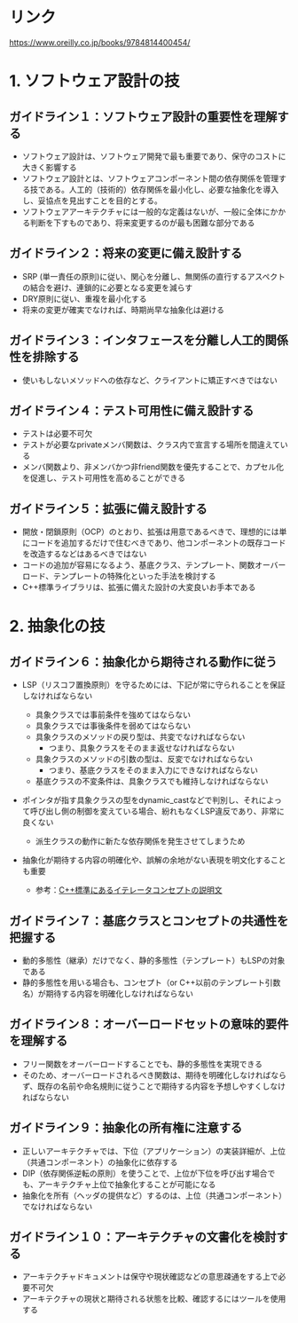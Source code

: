 # リンク

https://www.oreilly.co.jp/books/9784814400454/

# 1. ソフトウェア設計の技
## ガイドライン１：ソフトウェア設計の重要性を理解する

- ソフトウェア設計は、ソフトウェア開発で最も重要であり、保守のコストに大きく影響する
- ソフトウェア設計とは、ソフトウェアコンポーネント間の依存関係を管理する技である。人工的（技術的）依存関係を最小化し、必要な抽象化を導入し、妥協点を見出すことを目的とする。
- ソフトウェアアーキテクチャには一般的な定義はないが、一般に全体にかかる判断を下すものであり、将来変更するのが最も困難な部分である

## ガイドライン２：将来の変更に備え設計する

- SRP (単一責任の原則)に従い、関心を分離し、無関係の直行するアスペクトの結合を避け、連鎖的に必要となる変更を減らす
- DRY原則に従い、重複を最小化する
- 将来の変更が確実でなければ、時期尚早な抽象化は避ける

## ガイドライン３：インタフェースを分離し人工的関係性を排除する

- 使いもしないメソッドへの依存など、クライアントに矯正すべきではない

## ガイドライン４：テスト可用性に備え設計する

- テストは必要不可欠
- テストが必要なprivateメンバ関数は、クラス内で宣言する場所を間違えている
- メンバ関数より、非メンバかつ非friend関数を優先することで、カプセル化を促進し、テスト可用性を高めることができる

## ガイドライン５：拡張に備え設計する

- 開放・閉鎖原則（OCP）のとおり、拡張は用意であるべきで、理想的には単にコードを追加するだけで住むべきであり、他コンポーネントの既存コードを改造するなどはあるべきではない
- コードの追加が容易になるよう、基底クラス、テンプレート、関数オーバーロード、テンプレートの特殊化といった手法を検討する
- C++標準ライブラリは、拡張に備えた設計の大変良いお手本である

# 2. 抽象化の技
## ガイドライン６：抽象化から期待される動作に従う

- LSP（リスコフ置換原則）を守るためには、下記が常に守られることを保証しなければならない
  - 具象クラスでは事前条件を強めてはならない
  - 具象クラスでは事後条件を弱めてはならない
  - 具象クラスのメソッドの戻り型は、共変でなければならない
    - つまり、具象クラスをそのまま返せなければならない
  - 具象クラスのメソッドの引数の型は、反変でなければならない
    - つまり、基底クラスをそのまま入力にできなければならない
  - 基底クラスの不変条件は、具象クラスでも維持しなければならない

- ポインタが指す具象クラスの型をdynamic_castなどで判別し、それによって呼び出し側の制御を変えている場合、紛れもなくLSP違反であり、非常に良くない
  - 派生クラスの動作に新たな依存関係を発生させてしまうため

- 抽象化が期待する内容の明確化や、誤解の余地がない表現を明文化することも重要
  - 参考：[C++標準にあるイテレータコンセプトの説明文](https://en.cppreference.com/w/cpp/iterator)

## ガイドライン７：基底クラスとコンセプトの共通性を把握する

- 動的多態性（継承）だけでなく、静的多態性（テンプレート）もLSPの対象である
- 静的多態性を用いる場合も、コンセプト（or C++以前のテンプレート引数名）が期待する内容を明確化しなければならない

## ガイドライン８：オーバーロードセットの意味的要件を理解する

- フリー関数をオーバーロードすることでも、静的多態性を実現できる
- そのため、オーバーロードされるべき関数は、期待を明確化しなければならず、既存の名前や命名規則に従うことで期待する内容を予想しやすくしなければならない

## ガイドライン９：抽象化の所有権に注意する

- 正しいアーキテクチャでは、下位（アプリケーション）の実装詳細が、上位（共通コンポーネント）の抽象化に依存する
- DIP（依存関係逆転の原則）を使うことで、上位が下位を呼び出す場合でも、アーキテクチャ上位で抽象化することが可能になる
- 抽象化を所有（ヘッダの提供など）するのは、上位（共通コンポーネント）でなければならない

## ガイドライン１０：アーキテクチャの文書化を検討する

- アーキテクチャドキュメントは保守や現状確認などの意思疎通をする上で必要不可欠
- アーキテクチャの現状と期待される状態を比較、確認するにはツールを使用する
